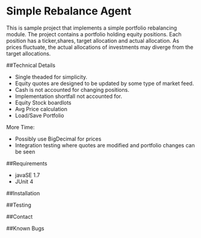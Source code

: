 # Simple Rebalance Agent
This is sample project that implements a simple portfolio rebalancing module. 
The project contains a portfolio holding equity positions. Each position has a ticker,shares, target allocation and actual allocation. As prices fluctuate, the actual allocations of investments may diverge from the target allocations.

##Technical Details
* Single theaded for simplicity.
* Equity quotes are designed to be updated by some type of market feed.
* Cash is not accounted for changing positions.
* Implementation shortfall not accounted for.
* Equity Stock boardlots
* Avg Price calculation
* Load/Save Portfolio

More Time:
* Possibly use BigDecimal for prices
* Integration testing where quotes are modified and portfolio changes can be seen

##Requirements
* javaSE 1.7
* JUnit 4

##Installation

##Testing

##Contact

##Known Bugs
